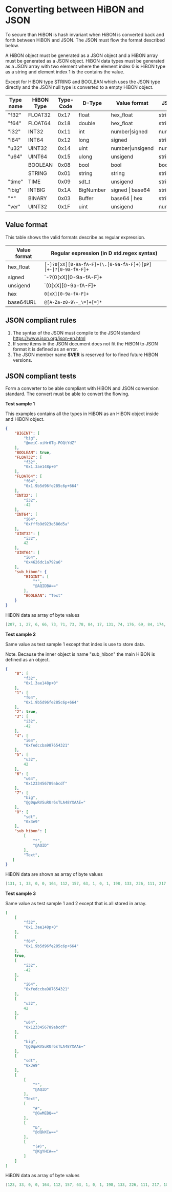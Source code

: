 # Converting between HiBON and JSON

To secure than HiBON is hash invariant when HiBON is converted back and forth between HiBON and JSON. The JSON must flow the format described below. 

A HiBON object must be generated as a JSON object and a HiBON array must be generated as a JSON object. HiBON data types must be generated as a JSON array with two element where the element index 0  is HiBON type as a string and element index 1 is the contains the value.

Except for HIBON type STRING and BOOLEAN which uses the JSON type directly and the JSON null type is converted to a empty HiBON object.



| Type name | HiBON Type | Type-Code | D-Type        |  Value format    | JSON Type      |
| --------- | ---------- | --------- | ------------- | ---------------- | -------------- |
| "f32"     | FLOAT32    |   0x17    | float         | hex_float        | string         |
| "f64"     | FLOAT64    |   0x18    | double        | hex_float        | string         |
| "i32"     | INT32      |   0x11    | int           | number\|signed   | number\|string |
| "i64"     | INT64      |   0x12    | long          | signed           | string         |
| "u32"     | UINT32     |   0x14    | uint          | number\|unsigend | number\|string |
| "u64"     | UINT64     |   0x15    | ulong         | unsigend         | string         |
|           | BOOLEAN    |   0x08    | bool          | bool             | bool           |
|           | STRING     |   0x01    | string        | string           | string         |
| "time"    | TIME       |   0x09    | sdt_t         | unsigend         | string         |
| "ibig"    | INTBIG     |   0x1A    | BigNumber     | signed \| base64 | string         |
| "*"       | BINARY     |   0x03    | Buffer        | base64 \|  hex   | string         |
| "ver"     | UINT32     |   0x1F    | uint          | unsigend         | numnber        |



## Value format

This table shows the valid formats describe as regular expression.

| Value format | Regular expression (in D std.regex syntax)                   |
| ------------ | ------------------------------------------------------------ |
| hex_float    | `[-]?0[xX][0-9a-fA-F]+(\.[0-9a-fA-F]+)[pP][+-]?[0-9a-fA-F]+` |
| signed       | `-?(0[xX][0-9a-fA-F]+|[0-9]+)`                               |
| unsigend     | `(0[xX][0-9a-fA-F]+|[0-9]+)`                                 |
| hex          | `0[xX][0-9a-fA-F]+`                                          |
| base64URL    | `@[A-Za-z0-9\-_\=]+[=]*`                                     |

 

## JSON compliant rules

1. The syntax of the JSON must compile to the JSON standard https://www.json.org/json-en.html
2. If some items in the JSON document does not fit the HiBON to JSON format it is defined as an error.
3. The JSON member name **$VER** is reserved for to fined future HiBON versions.



## JSON compliant tests

Form a converter to be able compliant with HiBON and JSON conversion standard. The convert must be able to convert the flowing.

**Test sample 1**

This examples contains all the types in HiBON as an HiBON object inside and HiBON object.

```json
{
    "BIGINT": [
        "big",
        "@meiC-oiHr6Tg-POQtYdZ"
    ],
    "BOOLEAN": true,
    "FLOAT32": [
        "f32",
        "0x1.3ae148p+0"
    ],
    "FLOAT64": [
        "f64",
        "0x1.9b5d96fe285c6p+664"
    ],
    "INT32": [
        "i32",
        -42
    ],
    "INT64": [
        "i64",
        "0xfffb9d923e586d5a"
    ],
    "UINT32": [
        "i32",
        42
    ],
    "UINT64": [
        "i64",
        "0x4626dc1a792a6"
    ],
    "sub_hibon": {
        "BIGINT": [
            "*",
            "@AQIDBA=="
        ],
        "BOOLEAN": "Text"
    }
}
```

HiBON data as array of byte values

```d
[207, 1, 27, 6, 66, 73, 71, 73, 78, 84, 17, 131, 74, 176, 69, 84, 174, 69, 74, 250, 177, 50, 192, 227, 198, 23, 0, 1, 8, 7, 66, 79, 79, 76, 69, 65, 78, 1, 33, 7, 70, 76, 79, 65, 84, 51, 50, 164, 112, 157, 63, 1, 7, 70, 76, 79, 65, 84, 54, 52, 198, 133, 226, 111, 217, 181, 121, 105, 16, 5, 73, 78, 84, 51, 50, 86, 18, 5, 73, 78, 84, 54, 52, 161, 134, 149, 187, 152, 245, 178, 238, 126, 9, 4, 84, 73, 77, 69, 233, 7, 32, 6, 85, 73, 78, 84, 51, 50, 42, 34, 6, 85, 73, 78, 84, 54, 52, 223, 249, 234, 196, 231, 138, 205, 145, 1, 3, 9, 115, 117, 98, 95, 104, 105, 98, 111, 110, 71, 5, 6, 66, 73, 78, 65, 82, 89, 3, 1, 2, 3, 31, 10, 67, 82, 69, 68, 69, 78, 84, 73, 65, 76, 4, 117, 9, 10, 11, 6, 8, 67, 82, 89, 80, 84, 68, 79, 67, 4, 42, 6, 7, 8, 35, 7, 72, 65, 83, 72, 68, 79, 67, 4, 27, 3, 4, 5, 2, 6, 83, 84, 82, 73, 78, 71, 4, 84, 101, 120, 116];
```

**Test sample 2**

Same value as test sample 1 except that index is use to store data.

Note. Because the inner object is name "sub_hibon" the main HiBON is defined as an object.

```json
{
    "0": [
        "f32",
        "0x1.3ae148p+0"
    ],
    "1": [
        "f64",
        "0x1.9b5d96fe285c6p+664"
    ],
    "2": true,
    "3": [
        "i32",
        -42
    ],
    "4": [
        "i64",
        "0xfedccba987654321"
    ],
    "5": [
        "u32",
        42
    ],
    "6": [
        "u64",
        "0x1233456789abcdf"
    ],
    "7": [
        "big",
        "@g0qwRVSuRUr6sTLA48YXAAE="
    ],
    "8": [
        "sdt",
        "0x3e9"
    ],
    "sub_hibon": [
        [
            "*",
            "@AQID"
        ],
        "Text",
   ]
}
```

HiBON data are shown as array of byte values

```d
[131, 1, 33, 0, 0, 164, 112, 157, 63, 1, 0, 1, 198, 133, 226, 111, 217, 181, 121, 105, 8, 0, 2, 1, 16, 0, 3, 86, 18, 0, 4, 161, 134, 149, 187, 152, 245, 178, 238, 126, 32, 0, 5, 42, 34, 0, 6, 223, 249, 234, 196, 231, 138, 205, 145, 1, 27, 0, 7, 17, 131, 74, 176, 69, 84, 174, 69, 74, 250, 177, 50, 192, 227, 198, 23, 0, 1, 9, 0, 8, 233, 7, 3, 9, 115, 117, 98, 95, 104, 105, 98, 111, 110, 39, 5, 0, 0, 3, 1, 2, 3, 2, 0, 1, 4, 84, 101, 120, 116, 35, 0, 2, 4, 27, 3, 4, 5, 31, 0, 3, 4, 117, 9, 10, 11, 6, 0, 4, 4, 42, 6, 7, 8];
```

**Test sample 3**

Same value as test sample 1 and 2 except that is all stored in array.

```json
[
    [
        "f32",
        "0x1.3ae148p+0"
    ],
    [
        "f64",
        "0x1.9b5d96fe285c6p+664"
    ],
    true,
    [
        "i32",
        -42
    ],
    [
        "i64",
        "0xfedccba987654321"
    ],
    [
        "u32",
        42
    ],
    [
        "u64",
        "0x1233456789abcdf"
    ],
    [
        "big",
        "@g0qwRVSuRUr6sTLA48YXAAE="
    ],
    [
        "sdt",
        "0x3e9"
    ],
    [
        [
            "*",
            "@AQID"
        ],
        "Text",
        [
            "#",
            "@GwMEBQ=="
        ],
        [
            "&",
            "@dQkKCw=="
        ],
        [
            "(#)",
            "@KgYHCA=="
        ]
    ]
]
```

HiBON data as array of byte values

```d
[123, 33, 0, 0, 164, 112, 157, 63, 1, 0, 1, 198, 133, 226, 111, 217, 181, 121, 105, 8, 0, 2, 1, 16, 0, 3, 86, 18, 0, 4, 161, 134, 149, 187, 152, 245, 178, 238, 126, 32, 0, 5, 42, 34, 0, 6, 223, 249, 234, 196, 231, 138, 205, 145, 1, 27, 0, 7, 17, 131, 74, 176, 69, 84, 174, 69, 74, 250, 177, 50, 192, 227, 198, 23, 0, 1, 9, 0, 8, 233, 7, 3, 0, 9, 39, 5, 0, 0, 3, 1, 2, 3, 2, 0, 1, 4, 84, 101, 120, 116, 35, 0, 2, 4, 27, 3, 4, 5, 31, 0, 3, 4, 117, 9, 10, 11, 6, 0, 4, 4, 42, 6, 7, 8];
```



